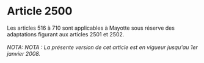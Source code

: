 # Article 2500

Les articles 516 à 710 sont applicables à Mayotte sous réserve des adaptations figurant aux articles 2501 et 2502.<br/><br/><i>NOTA:   NOTA : La présente version de cet article est en vigueur jusqu'au 1er janvier 2008.</i>